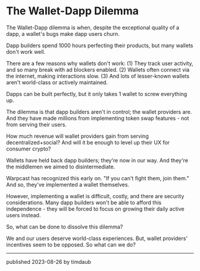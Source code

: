 # The Wallet-Dapp Dilemma 

The Wallet-Dapp dilemma is when, despite the exceptional quality of a dapp, a
wallet's bugs make dapp users churn.

Dapp builders spend 1000 hours perfecting their products, but many wallets
don't work well.

There are a few reasons why wallets don't work: (1) They track user activity,
and so many break with ad blockers enabled. (2) Wallets often connect via the
internet, making interactions slow. (3) And lots of lesser-known wallets aren't
world-class or actively maintained.

Dapps can be built perfectly, but it only takes 1 wallet to screw everything
up.

The dilemma is that dapp builders aren't in control; the wallet providers are.
And they have made millions from implementing token swap features - not from
serving their users. 

How much revenue will wallet providers gain from serving decentralized+social?
And will it be enough to level up their UX for consumer crypto?

Wallets have held back dapp builders; they're now in our way. And they're the
middlemen we aimed to disintermediate.

Warpcast has recognized this early on. "If you can't fight them, join them."
And so, they've implemented a wallet themselves.

However, implementing a wallet is difficult, costly, and there are security
considerations. Many dapp builders won't be able to afford this independence -
they will be forced to focus on growing their daily active users instead.

So, what can be done to dissolve this dilemma?

We and our users deserve
world-class experiences. But, wallet providers' incentives seem to be opposed.
So what can we do?

---

published 2023-08-26 by timdaub

